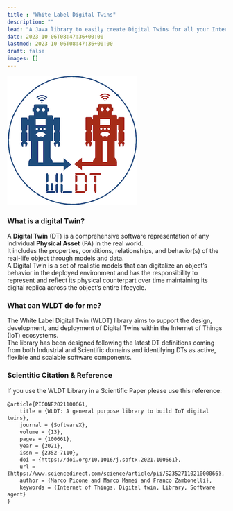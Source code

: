 ```yaml
---
title : "White Label Digital Twins"
description: ""
lead: "A Java library to easily create Digital Twins for all your Internet of Things Projects"
date: 2023-10-06T08:47:36+00:00
lastmod: 2023-10-06T08:47:36+00:00
draft: false
images: []
---
```


![WLDT Library Logo](logo.png)

### What is a digital Twin?

A **Digital Twin** (DT) is a comprehensive software representation of any individual **Physical Asset** (PA) in the real world.  
It includes the properties, conditions, relationships, and behavior(s) of the real-life object through models and data.  
A Digital Twin is a set of realistic models that can digitalize an object’s behavior in the deployed environment and has the responsibility to represent and reflect its physical counterpart over time maintaining its digital replica across the object’s entire lifecycle.

### What can WLDT do for me?

The White Label Digital Twin (WLDT) library aims to support the design, development, and deployment of Digital Twins within the Internet of Things (IoT) ecosystems.  
The library has been designed following the latest DT definitions coming from both Industrial and Scientific domains and identifying DTs as active, flexible and scalable software components.

### Scientitic Citation & Reference 

If you use the WLDT Library in a Scientific Paper please use this reference: 

```
@article{PICONE2021100661,
    title = {WLDT: A general purpose library to build IoT digital twins},
    journal = {SoftwareX},
    volume = {13},
    pages = {100661},
    year = {2021},
    issn = {2352-7110},
    doi = {https://doi.org/10.1016/j.softx.2021.100661},
    url = {https://www.sciencedirect.com/science/article/pii/S2352711021000066},
    author = {Marco Picone and Marco Mamei and Franco Zambonelli},
    keywords = {Internet of Things, Digital twin, Library, Software agent}
}
```